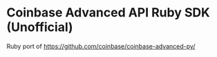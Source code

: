# Coinbase Advanced API Ruby SDK (Unofficial)

Ruby port of https://github.com/coinbase/coinbase-advanced-py/
